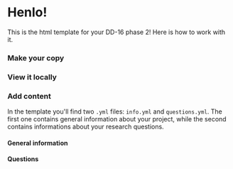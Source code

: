 # Henlo!
This is the html template for your DD-16 phase 2! Here is how to work with it.

### Make your copy

### View it locally

### Add content
In the template you'll find two `.yml` files: `info.yml` and `questions.yml`.
The first one contains general information about your project, while the second contains informations about your research questions.
#### General information

#### Questions